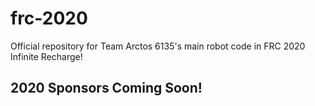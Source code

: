 # frc-2020

Official repository for Team Arctos 6135's main robot code in FRC 2020 Infinite Recharge!

## 2020 Sponsors Coming Soon!
